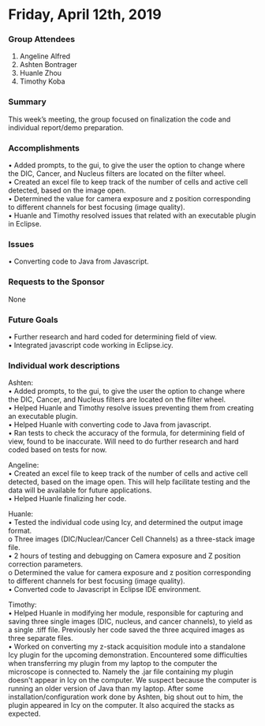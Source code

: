 # Friday, April 12th, 2019

### Group Attendees
1. Angeline Alfred
2. Ashten Bontrager
3. Huanle Zhou
4. Timothy Koba



### Summary
This week’s meeting, the group focused on finalization the code and individual report/demo preparation. 

### Accomplishments
•	Added prompts, to the gui, to give the user the option to change where the DIC, Cancer, and Nucleus filters are located on the
  filter wheel.\
•	Created an excel file to keep track of the number of cells and active cell detected, based on the image open.\
•	Determined the value for camera exposure and z position corresponding to different channels for best focusing (image quality).\
•	Huanle and Timothy resolved issues that related with an executable plugin in Eclipse. 

### Issues
•	Converting code to Java from Javascript. 

### Requests to the Sponsor
None

### Future Goals
•	Further research and hard coded for determining field of view. \
•	Integrated javascript code working in Eclipse.icy. 

### Individual work descriptions 
Ashten:\
•	Added prompts, to the gui, to give the user the option to change where the DIC, Cancer, and Nucleus filters
are located on the filter wheel.\
•	Helped Huanle and Timothy resolve issues preventing them from creating an executable plugin. \
•	Helped Huanle with converting code to Java from javascript. \
•	Ran tests to check the accuracy of the formula, for determining field of view, found to be inaccurate. Will need 
to do further research and hard coded based on tests for now.

Angeline: \
•	Created an excel file to keep track of the number of cells and active cell detected, based on the image open. 
This will help facilitate testing and the data will be available for future applications.\
•	Helped Huanle finalizing her code. 

Huanle: \
•	Tested the individual code using Icy, and determined the output image format.\
    o	Three images (DIC/Nuclear/Cancer Cell Channels) as a three-stack image file. \
•	2 hours of testing and debugging on Camera exposure and Z position correction parameters.  
    o	Determined the value for camera exposure and z position corresponding to different channels for best focusing (image quality). \
•	Converted code to Javascript in Eclipse IDE environment.

Timothy: \
•	Helped Huanle in modifying her module, responsible for capturing and saving three single images (DIC, nucleus, and cancer channels),
to yield as a single .tiff file. Previously her code saved the three acquired images as three separate files.\
•	Worked on converting my z-stack acquisition module into a standalone Icy plugin for the upcoming demonstration. 
Encountered some difficulties when transferring my plugin from my laptop to the computer the microscope is connected to. 
Namely the .jar file containing my plugin doesn't appear in Icy on the computer. We suspect because the computer is running 
an older version of Java than my laptop. After some installation/configuration work done by Ashten, big shout out to him, 
the plugin appeared in Icy on the computer. It also acquired the stacks as expected.

